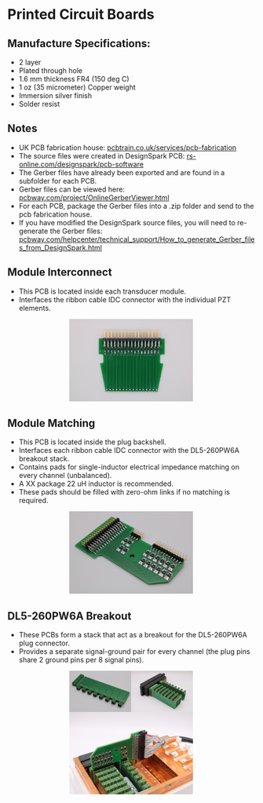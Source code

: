 # Printed Circuit Boards

## Manufacture Specifications:
- 2 layer
- Plated through hole
- 1.6 mm thickness FR4 (150 deg C)
- 1 oz (35 micrometer) Copper weight
- Immersion silver finish
- Solder resist

## Notes
- UK PCB fabrication house: [pcbtrain.co.uk/services/pcb-fabrication](https://www.pcbtrain.co.uk/services/pcb-fabrication)
- The source files were created in DesignSpark PCB: [rs-online.com/designspark/pcb-software](https://www.rs-online.com/designspark/pcb-software)
- The Gerber files have already been exported and are found in a subfolder for each PCB. 
- Gerber files can be viewed here: [pcbway.com/project/OnlineGerberViewer.html](https://www.pcbway.com/project/OnlineGerberViewer.html)
- For each PCB, package the Gerber files into a .zip folder and send to the pcb fabrication house.
- If you have modified the DesignSpark source files, you will need to re-generate the Gerber files: [pcbway.com/helpcenter/technical_support/How_to_generate_Gerber_files_from_DesignSpark.html](https://www.pcbway.com/helpcenter/technical_support/How_to_generate_Gerber_files_from_DesignSpark.html)

## Module Interconnect

- This PCB is located inside each transducer module.
- Interfaces the ribbon cable IDC connector with the individual PZT elements.

<p align="center">
  <img src="https://github.com/morganjroberts/open-UST/blob/main/docs/img/pcb-housing-assembly/module-interconnect.png" width="50%">
</p>

## Module Matching

- This PCB is located inside the plug backshell.
- Interfaces each ribbon cable IDC connector with the DL5-260PW6A breakout stack.
- Contains pads for single-inductor electrical impedance matching on every channel (unbalanced).
- A XX package 22 uH inductor is recommended.
- These pads should be filled with zero-ohm links if no matching is required.

<p align="center">
  <img src="https://github.com/morganjroberts/open-UST/blob/main/docs/img/plug-assembly/module-matching.png" width="50%">
</p>

## DL5-260PW6A Breakout

- These PCBs form a stack that act as a breakout for the DL5-260PW6A plug connector.
- Provides a separate signal-ground pair for every channel (the plug pins share 2 ground pins per 8 signal pins).

<p align="center">
  <img src="https://github.com/morganjroberts/open-UST/blob/main/docs/img/plug-assembly/DL5-260PW6A-breakout.png" width="50%">
</p>

